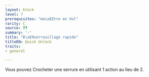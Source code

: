 ```yaml
---
layout: block
level: 7
prerequisites: "ma\xEEtre en Vol"
rarity: C
source: ??
summary: '-'
title: "D\xE9verrouillage rapide"
titleEN: Quick Unlock
traits:
- general

---
```


<p>Vous pouvez Crocheter une serrure en utilisant 1 action au lieu de 2.</p>